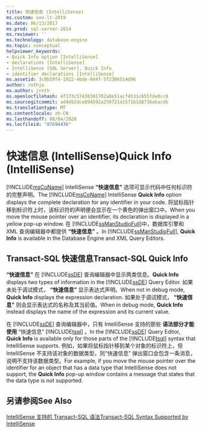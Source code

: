 ```yaml
---
title: 快速信息 (IntelliSense)
ms.custom: seo-lt-2019
ms.date: 06/13/2017
ms.prod: sql-server-2014
ms.reviewer: ''
ms.technology: database-engine
ms.topic: conceptual
helpviewer_keywords:
- Quick Info option [IntelliSense]
- declarations [IntelliSense]
- IntelliSense [SQL Server], Quick Info
- identifier declarations [IntelliSense]
ms.assetid: 3c8b59f4-1922-4bde-844f-5f2306514d96
author: rothja
ms.author: jroth
ms.openlocfilehash: 4f173c57438301702a8e51acf4531c655fde0cc8
ms.sourcegitcommit: ad4d92dce894592a259721a1571b1d8736abacdb
ms.translationtype: MT
ms.contentlocale: zh-CN
ms.lasthandoff: 08/04/2020
ms.locfileid: "87694436"
---
```

# <a name="quick-info-intellisense"></a><span data-ttu-id="a1077-102">快速信息 (IntelliSense)</span><span class="sxs-lookup"><span data-stu-id="a1077-102">Quick Info (IntelliSense)</span></span>
  <span data-ttu-id="a1077-103">[!INCLUDE[msCoName](../../includes/msconame-md.md)] IntelliSense **“快速信息”** 选项可显示代码中任何标识符的完整声明。</span><span class="sxs-lookup"><span data-stu-id="a1077-103">The [!INCLUDE[msCoName](../../includes/msconame-md.md)] IntelliSense **Quick Info** option displays the complete declaration for any identifier in your code.</span></span> <span data-ttu-id="a1077-104">将鼠标指针移到标识符上时，该标识符的声明便会显示在一个黄色的弹出窗口中。</span><span class="sxs-lookup"><span data-stu-id="a1077-104">When you move the mouse pointer over an identifier, its declaration is displayed in a yellow pop-up window.</span></span> <span data-ttu-id="a1077-105">在 [!INCLUDE[ssManStudioFull](../../includes/ssmanstudiofull-md.md)]中，数据库引擎和 XML 查询编辑器中都提供 **“快速信息”** 。</span><span class="sxs-lookup"><span data-stu-id="a1077-105">In [!INCLUDE[ssManStudioFull](../../includes/ssmanstudiofull-md.md)], **Quick Info** is available in the Database Engine and XML Query Editors.</span></span>  
  
## <a name="transact-sql-quick-info"></a><span data-ttu-id="a1077-106">Transact-SQL 快速信息</span><span class="sxs-lookup"><span data-stu-id="a1077-106">Transact-SQL Quick Info</span></span>  
 <span data-ttu-id="a1077-107">**“快速信息”** 在 [!INCLUDE[ssDE](../../includes/ssde-md.md)] 查询编辑器中显示两类信息。</span><span class="sxs-lookup"><span data-stu-id="a1077-107">**Quick Info** displays two types of information in the [!INCLUDE[ssDE](../../includes/ssde-md.md)] Query Editor.</span></span> <span data-ttu-id="a1077-108">如果未处于调试模式， **“快速信息”** 显示表达式声明。</span><span class="sxs-lookup"><span data-stu-id="a1077-108">When not in debug mode, **Quick Info** displays the expression declaration.</span></span> <span data-ttu-id="a1077-109">如果处于调试模式， **“快速信息”** 则会显示表达式的名称及其当前值。</span><span class="sxs-lookup"><span data-stu-id="a1077-109">When in debug mode, **Quick Info** instead displays the name of the expression and its current value.</span></span>  
  
 <span data-ttu-id="a1077-110">在 [!INCLUDE[ssDE](../../includes/ssde-md.md)] 查询编辑器中，只有 IntelliSense 支持的那些 **语法部分才能使用** “快速信息” [!INCLUDE[tsql](../../includes/tsql-md.md)] 。</span><span class="sxs-lookup"><span data-stu-id="a1077-110">In the [!INCLUDE[ssDE](../../includes/ssde-md.md)] Query Editor, **Quick Info** is available only for those parts of the [!INCLUDE[tsql](../../includes/tsql-md.md)] syntax that IntelliSense supports.</span></span> <span data-ttu-id="a1077-111">例如，如果将鼠标指针移到某个对象的标识符上，但 IntelliSense 不支持该对象的数据类型，则“快速信息”  弹出窗口会包含一条消息，说明不支持该数据类型。</span><span class="sxs-lookup"><span data-stu-id="a1077-111">For example, if you move the mouse pointer over the identifier for an object that has a data type that IntelliSense does not support, the **Quick Info** pop-up window contains a message that states that the data type is not supported.</span></span>  
  
## <a name="see-also"></a><span data-ttu-id="a1077-112">另请参阅</span><span class="sxs-lookup"><span data-stu-id="a1077-112">See Also</span></span>  
 [<span data-ttu-id="a1077-113">IntelliSense 支持的 Transact-SQL 语法</span><span class="sxs-lookup"><span data-stu-id="a1077-113">Transact-SQL Syntax Supported by IntelliSense</span></span>](transact-sql-syntax-supported-by-intellisense.md)  
  
  
